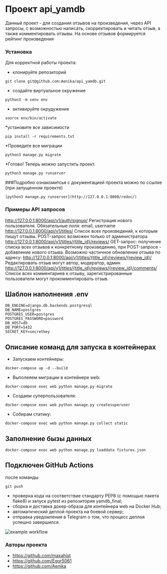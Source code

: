 # Проект api_yamdb
Данный проект - для создания отзывов на произведения, через API запросы, с возможностью написать, скорректировать и читать отзыв, а также комментировать отзывы. На основе отзывов формируется рейтинг произведения

### Установка
Для корректной работы проекта:
* клонируйте репозиторий
 ```
git clone git@github.com:Aenika/api_yamdb.git

```
* создайте виртуальное окружение
```
python3 -m venv env
```
* активируйте окрудужение
```
source env/bin/activate
```
*установите все зависимости
```
pip install -r requirements.txt
```
*Проведите все миграции
```
python3 manage.py migrate
```
*Готово! Теперь можно запустить проект.
```
python3 manage.py runserver
```

###Подробно ознакомитсья с документацией проекта можно по ссылке (при запущенном проекте)
```
[python3 manage.py runserver](http://127.0.0.1:8000/redoc/)
```
### Примеры API запросов

http://127.0.0.1:8000/api/v1/auth/signup/
Регистрация нового пользователя. Обязательные поля: email, username
http://127.0.0.1:8000/api/v1/titles/
Список всех произведений, к которым пишут отзывы. POST-запрос возможен только от администратора
http://127.0.0.1:8000/api/v1/titles/{title_id}/reviews/
GET-запрос: получение списка всех отзывов к конкретному произведению, при POST-запросе - добавление нового отзыва.
Возможно частичное обновление отзыва по адресу:
http://127.0.0.1:8000/api/v1/titles/{title_id}/reviews/{review_id}/
Редактировать отзыв могут автор, модератор, админ
http://127.0.0.1:8000/api/v1/titles/{title_id}/reviews/{review_id}/comments/
Список всех комментариев к отзыву, зарегистрированные пользователи могут прокомментировать отзыв.

## Шаблон наполнения .env 
```
DB_ENGINE=django.db.backends.postgresql
DB_NAME=postgres
POSTGRES_USER=postgres
POSTGRES_PASSWORD=password
DB_HOST=db
DB_PORT=5432
SECRET_KEY=secretkey
```

## Описание команд для запуска в контейнерах

* Запускаем контейнеры:
```commandline
docker-compose up -d --build
```
* Выполеяем миграции в контейнере web:
```commandline
docker-compose exec web python manage.py migrate
```
* Создаем суперпользователя: 
```commandline
docker-compose exec web python manage.py createsuperuser
```
* Собирам статику:
```commandline
docker-compose exec web python manage.py collect static
```

## Заполнение бызы данных
```commandline
docker-compose exec web python manage.py loaddata fixtures.json
```


## Подключен GitHub Actions
после команды 

```commandline
git push
```
* проверка кода на соответствие стандарту PEP8 (с помощью пакета flake8) и запуск pytest из репозитория yamdb_final;
* сборка и доставка докер-образа для контейнера web на Docker Hub;
* автоматический деплой проекта на боевой сервер;
* отправка уведомления в Telegram о том, что процесс деплоя успешно завершился.

![example workflow](https://github.com/maxahist/yamdb_finale/actions/workflows/yamdb_workflow.yml/badge.svg)

### Авторы проекта
* https://github.com/maxahist
* https://github.com/Egor5061
* https://github.com/Aenika

